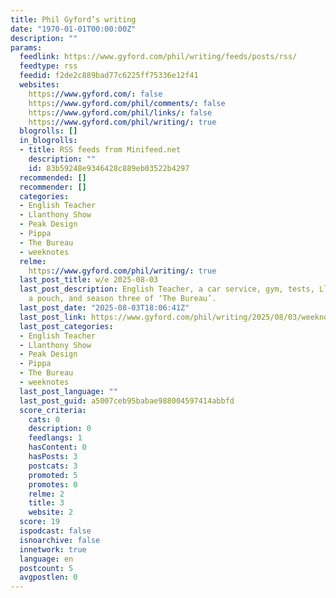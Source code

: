 ```yaml
---
title: Phil Gyford’s writing
date: "1970-01-01T00:00:00Z"
description: ""
params:
  feedlink: https://www.gyford.com/phil/writing/feeds/posts/rss/
  feedtype: rss
  feedid: f2de2c889bad77c6225ff75336e12f41
  websites:
    https://www.gyford.com/: false
    https://www.gyford.com/phil/comments/: false
    https://www.gyford.com/phil/links/: false
    https://www.gyford.com/phil/writing/: true
  blogrolls: []
  in_blogrolls:
  - title: RSS feeds from Minifeed.net
    description: ""
    id: 83b59248e9346428c889eb03522b4297
  recommended: []
  recommender: []
  categories:
  - English Teacher
  - Llanthony Show
  - Peak Design
  - Pippa
  - The Bureau
  - weeknotes
  relme:
    https://www.gyford.com/phil/writing/: true
  last_post_title: w/e 2025-08-03
  last_post_description: English Teacher, a car service, gym, tests, Llanthony Show,
    a pouch, and season three of ‘The Bureau’.
  last_post_date: "2025-08-03T18:06:41Z"
  last_post_link: https://www.gyford.com/phil/writing/2025/08/03/weeknotes/
  last_post_categories:
  - English Teacher
  - Llanthony Show
  - Peak Design
  - Pippa
  - The Bureau
  - weeknotes
  last_post_language: ""
  last_post_guid: a5007ceb95babae988004597414abbfd
  score_criteria:
    cats: 0
    description: 0
    feedlangs: 1
    hasContent: 0
    hasPosts: 3
    postcats: 3
    promoted: 5
    promotes: 0
    relme: 2
    title: 3
    website: 2
  score: 19
  ispodcast: false
  isnoarchive: false
  innetwork: true
  language: en
  postcount: 5
  avgpostlen: 0
---
```

